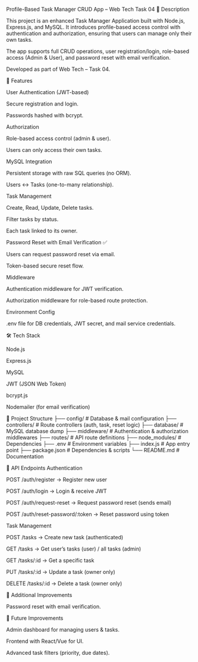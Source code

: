 Profile-Based Task Manager CRUD App – Web Tech Task 04
📌 Description

This project is an enhanced Task Manager Application built with Node.js, Express.js, and MySQL.
It introduces profile-based access control with authentication and authorization, ensuring that users can manage only their own tasks.

The app supports full CRUD operations, user registration/login, role-based access (Admin & User), and password reset with email verification.

Developed as part of Web Tech – Task 04.

🚀 Features

User Authentication (JWT-based)

Secure registration and login.

Passwords hashed with bcrypt.

Authorization

Role-based access control (admin & user).

Users can only access their own tasks.

MySQL Integration

Persistent storage with raw SQL queries (no ORM).

Users ↔ Tasks (one-to-many relationship).

Task Management

Create, Read, Update, Delete tasks.

Filter tasks by status.

Each task linked to its owner.

Password Reset with Email Verification ✅

Users can request password reset via email.

Token-based secure reset flow.

Middleware

Authentication middleware for JWT verification.

Authorization middleware for role-based route protection.

Environment Config

.env file for DB credentials, JWT secret, and mail service credentials.

🛠️ Tech Stack

Node.js

Express.js

MySQL

JWT (JSON Web Token)

bcrypt.js

Nodemailer (for email verification)

📂 Project Structure
├── config/          # Database & mail configuration
├── controllers/     # Route controllers (auth, task, reset logic)
├── database/        # MySQL database dump
├── middleware/      # Authentication & authorization middlewares
├── routes/          # API route definitions
├── node_modules/    # Dependencies
├── .env             # Environment variables
├── index.js         # App entry point
├── package.json     # Dependencies & scripts
└── README.md        # Documentation

🔑 API Endpoints
Authentication

POST /auth/register → Register new user

POST /auth/login → Login & receive JWT

POST /auth/request-reset → Request password reset (sends email)

POST /auth/reset-password/:token → Reset password using token

Task Management

POST /tasks → Create new task (authenticated)

GET /tasks → Get user’s tasks (user) / all tasks (admin)

GET /tasks/:id → Get a specific task

PUT /tasks/:id → Update a task (owner only)

DELETE /tasks/:id → Delete a task (owner only)

📌 Additional Improvements

Password reset with email verification.


📌 Future Improvements

Admin dashboard for managing users & tasks.

Frontend with React/Vue for UI.

Advanced task filters (priority, due dates).
